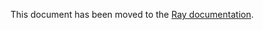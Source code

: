 This document has been moved to the [Ray documentation](https://docs.ray.io/en/master/cluster/kubernetes/user-guides/k8s-cluster-setup.html#kuberay-k8s-setup).
